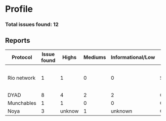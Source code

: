 # Profile
### Total issues found: 12

## Reports
|   Protocol   |   Issue found    |  Highs  |   Mediums   | Informational/Low  | Platform   |   Reports    |
|--------------|------------------|---------|-------------|--------------------|------------|--------------|
| Rio network  |        1         |     1   |      0      |          0         |  Sherlock  | https://github.com/sherlock-audit/2024-02-rio-network-core-protocol-judging/issues/16  |
|    DYAD      |        8         |     4   |      2      |          2         |  Codearena | Not published yet |
| Munchables   |        1         |     1   |      0      |          0         |  Codearena | Not published yet |
|    Noya      |        3         | unknow  |      1      |     unknown        |  Codearena | Not published yet |

